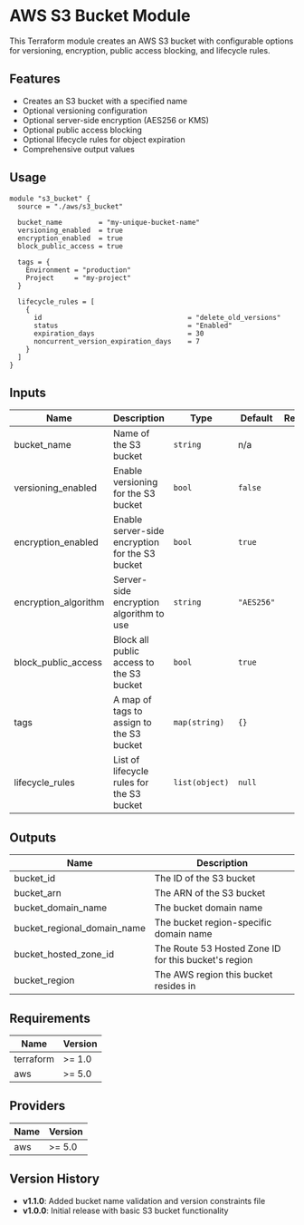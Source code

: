 # AWS S3 Bucket Module

This Terraform module creates an AWS S3 bucket with configurable options for versioning, encryption, public access blocking, and lifecycle rules.

## Features

- Creates an S3 bucket with a specified name
- Optional versioning configuration
- Optional server-side encryption (AES256 or KMS)
- Optional public access blocking
- Optional lifecycle rules for object expiration
- Comprehensive output values

## Usage

```hcl
module "s3_bucket" {
  source = "./aws/s3_bucket"

  bucket_name         = "my-unique-bucket-name"
  versioning_enabled  = true
  encryption_enabled  = true
  block_public_access = true

  tags = {
    Environment = "production"
    Project     = "my-project"
  }

  lifecycle_rules = [
    {
      id                                    = "delete_old_versions"
      status                                = "Enabled"
      expiration_days                       = 30
      noncurrent_version_expiration_days    = 7
    }
  ]
}
```

## Inputs

| Name | Description | Type | Default | Required |
|------|-------------|------|---------|:--------:|
| bucket_name | Name of the S3 bucket | `string` | n/a | yes |
| versioning_enabled | Enable versioning for the S3 bucket | `bool` | `false` | no |
| encryption_enabled | Enable server-side encryption for the S3 bucket | `bool` | `true` | no |
| encryption_algorithm | Server-side encryption algorithm to use | `string` | `"AES256"` | no |
| block_public_access | Block all public access to the S3 bucket | `bool` | `true` | no |
| tags | A map of tags to assign to the S3 bucket | `map(string)` | `{}` | no |
| lifecycle_rules | List of lifecycle rules for the S3 bucket | `list(object)` | `null` | no |

## Outputs

| Name | Description |
|------|-------------|
| bucket_id | The ID of the S3 bucket |
| bucket_arn | The ARN of the S3 bucket |
| bucket_domain_name | The bucket domain name |
| bucket_regional_domain_name | The bucket region-specific domain name |
| bucket_hosted_zone_id | The Route 53 Hosted Zone ID for this bucket's region |
| bucket_region | The AWS region this bucket resides in |

## Requirements

| Name | Version |
|------|---------|
| terraform | >= 1.0 |
| aws | >= 5.0 |

## Providers

| Name | Version |
|------|---------|
| aws | >= 5.0 |

## Version History

- **v1.1.0**: Added bucket name validation and version constraints file
- **v1.0.0**: Initial release with basic S3 bucket functionality
